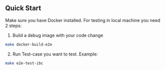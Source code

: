 ## Quick Start
Make sure you have Docker installed. For testing in local machine you need 2 steps:

1. Build a debug image with your code change
```bash
make docker-build-e2e
```
2. Run Test-case you want to test. Example:
```bash
make e2e-test-ibc
```